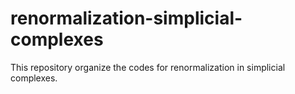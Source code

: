 # renormalization-simplicial-complexes
This repository organize the codes for renormalization in simplicial complexes.
